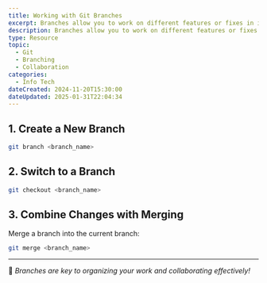 ```yaml
---
title: Working with Git Branches
excerpt: Branches allow you to work on different features or fixes in isolation without affecting the main codebase.
description: Branches allow you to work on different features or fixes in isolation without affecting the main codebase.
type: Resource
topic:
  - Git
  - Branching
  - Collaboration
categories:
  - Info Tech
dateCreated: 2024-11-20T15:30:00
dateUpdated: 2025-01-31T22:04:34
---
```


## **1. Create a New Branch**
```bash
git branch <branch_name>
```

## **2. Switch to a Branch**
```bash
git checkout <branch_name>
```

## **3. Combine Changes with Merging**
Merge a branch into the current branch:
```bash
git merge <branch_name>
```

---

🎉 *Branches are key to organizing your work and collaborating effectively!*

